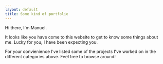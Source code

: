 ```yaml
---
layout: default
title: Some kind of portfolio
---
```


Hi there, I'm Manuel.

It looks like you have come to this website to get to know some things about me. Lucky for you, I have been expecting you. 

For your convienience I've listed some of the projects I've worked on in the different categories above. Feel free to browse around!